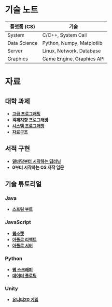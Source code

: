 # 기술 노트

| 플랫폼 (CS)  | 기술                      |
| ------------ | ------------------------- |
| System       | C/C++, System Call        |
| Data Science | Python, Numpy, Matplotlib |
| Server       | Linux, Network, Database  |
| Graphics     | Game Engine, Graphics API |

# 자료

## 대학 과제

- [**고급 프로그래밍**](https://github.com/yurucoder/java-programming)
- [**객체지향 프로그래밍**](https://github.com/yurucoder/structured-c)
- [**시스템 프로그래밍**](https://github.com/yurucoder/system-programming)
- [**자료구조**](https://github.com/yurucoder/data-structure)

## 서적 구현

- [**밑바닥부터 시작하는 딥러닝**](https://github.com/yurucoder/dezero)
- **0부터 시작하는 OS 자작 입문**

## 기술 튜토리얼

### Java

- [**스프링 부트**](https://github.com/yurucoder/simple-spring)

### JavaScript

- [**웹소켓**](https://github.com/yurucoder/noom)
- [**아폴로 리액트**](https://github.com/yurucoder/apollo-movie)
- [**아폴로 서버**](https://github.com/yurucoder/graphql-api)

### Python

- [**웹 스크래퍼**](https://github.com/yurucoder/py-scrapper)
- [**데이터 플로팅**](https://github.com/yurucoder/corona-dashboard)

### Unity

- [**유니티2D 게임**](https://github.com/yurucoder/KimchiRun)
